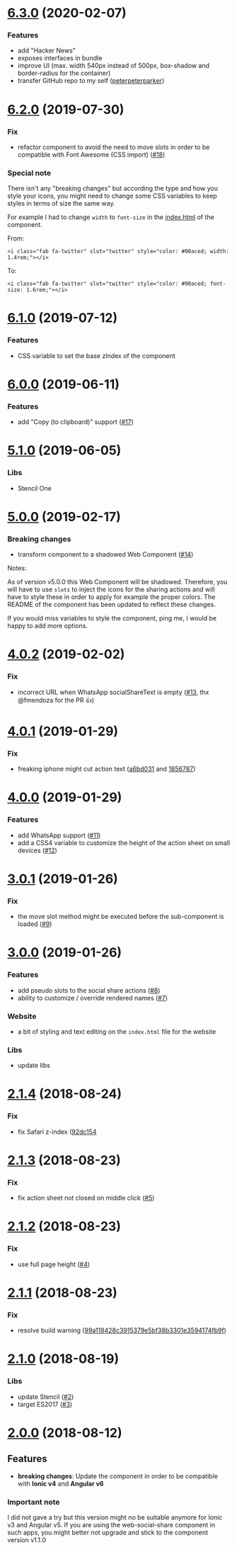 <a name="6.3.0"></a>
# [6.3.0](https://github.com/peterpeterparker/web-social-share/compare/v6.2.0...v6.3.0) (2020-02-07)

### Features

* add "Hacker News"
* exposes interfaces in bundle
* improve UI (max. width 540px instead of 500px, box-shadow and border-radius for the container)
* transfer GitHub repo to my self ([peterpeterparker](https://github.com/peterpeterparker/web-social-share)) 

<a name="6.2.0"></a>
# [6.2.0](https://github.com/peterpeterparker/web-social-share/compare/v6.1.0...v6.2.0) (2019-07-30)

### Fix

* refactor component to avoid the need to move slots in order to be compatible with Font Awesome (CSS import) ([#18](https://github.com/peterpeterparker/web-social-share/issues/18))

### Special note

There isn't any "breaking changes" but according the type and how you style your icons, you might need to change some CSS variables to keep styles in terms of size the same way.

For example I had to change `width` to `font-size` in the [index.html](https://github.com/peterpeterparker/web-social-share/blob/208362a6eb53e30d191f0b095223f2cd0b8a637d/src/index.html#L77) of the component.

From:

```
<i class="fab fa-twitter" slot="twitter" style="color: #00aced; width: 1.4rem;"></i>
```

To:

```
<i class="fab fa-twitter" slot="twitter" style="color: #00aced; font-size: 1.6rem;"></i>
```

<a name="6.1.0"></a>
# [6.1.0](https://github.com/peterpeterparker/web-social-share/compare/v6.0.0...v6.1.0) (2019-07-12)

### Features

* CSS variable to set the base zIndex of the component

<a name="6.0.0"></a>
# [6.0.0](https://github.com/peterpeterparker/web-social-share/compare/v5.1.0...v6.0.0) (2019-06-11)

### Features

* add "Copy (to clipboard)" support ([#17](https://github.com/peterpeterparker/web-social-share/issues/17))

<a name="5.1.0"></a>
# [5.1.0](https://github.com/peterpeterparker/web-social-share/compare/v5.0.0...v5.1.0) (2019-06-05)

### Libs

* Stencil One

<a name="5.0.0"></a>
# [5.0.0](https://github.com/peterpeterparker/web-social-share/compare/v4.0.2...v5.0.0) (2019-02-17)

### Breaking changes

* transform component to a shadowed Web Component ([#14](https://github.com/peterpeterparker/web-social-share/issues/14))

Notes:

As of version v5.0.0 this Web Component will be shadowed. Therefore, you will have to use `slots` to inject the icons for the sharing actions and will have to style these in order to apply for example the proper colors. The README of the component has been updated to reflect these changes.

If you would miss variables to style the component, ping me, I would be happy to add more options. 

<a name="4.0.2"></a>
# [4.0.2](https://github.com/peterpeterparker/web-social-share/compare/v4.0.1...v4.0.2) (2019-02-02)

### Fix

* incorrect URL when WhatsApp socialShareText is empty ([#13](https://github.com/peterpeterparker/web-social-share/pull/13), thx @fmendoza for the PR 👍)

<a name="4.0.1"></a>
# [4.0.1](https://github.com/peterpeterparker/web-social-share/compare/v4.0.0...v4.0.1) (2019-01-29)

### Fix

* freaking iphone might cut action text ([a6bd031](https://github.com/peterpeterparker/web-social-share/commit/a6bd031aeb4e7b7a9f32870613eb68002d40db82) and [1856787](https://github.com/peterpeterparker/web-social-share/commit/18567873b8244e625e874ee6941043edc1acafc5))

<a name="4.0.0"></a>
# [4.0.0](https://github.com/peterpeterparker/web-social-share/compare/v3.0.1...v4.0.0) (2019-01-29)

### Features

* add WhatsApp support ([#11](https://github.com/peterpeterparker/web-social-share/issues/11))
* add a CSS4 variable to customize the height of the action sheet on small devices ([#12](https://github.com/peterpeterparker/web-social-share/issues/12))

<a name="3.0.1"></a>
# [3.0.1](https://github.com/peterpeterparker/web-social-share/compare/v3.0.0...v3.0.1) (2019-01-26)

### Fix

* the move slot method might be executed before the sub-component is loaded ([#9](https://github.com/peterpeterparker/web-social-share/issues/9))

<a name="3.0.0"></a>
# [3.0.0](https://github.com/peterpeterparker/web-social-share/compare/v2.1.4...v3.0.0) (2019-01-26)

### Features

* add pseudo slots to the social share actions ([#8](https://github.com/peterpeterparker/web-social-share/issues/8))
* ability to customize / override rendered names ([#7](https://github.com/peterpeterparker/web-social-share/issues/7))

### Website

* a bit of styling and text editing on the `index.html` file for the website

### Libs

* update libs

<a name="2.1.4"></a>
# [2.1.4](https://github.com/peterpeterparker/web-social-share/compare/v2.1.3...v2.1.4) (2018-08-24)

### Fix

* fix Safari z-index ([92dc154](https://github.com/peterpeterparker/web-social-share/commit/92dc154d8246bd822fd324051b68ca935645c5c9)

<a name="2.1.3"></a>
# [2.1.3](https://github.com/peterpeterparker/web-social-share/compare/v2.1.2...v2.1.3) (2018-08-23)

### Fix

* fix action sheet not closed on middle click ([#5](https://github.com/peterpeterparker/web-social-share/issues/5))

<a name="2.1.2"></a>
# [2.1.2](https://github.com/peterpeterparker/web-social-share/compare/v2.1.1...v2.1.2) (2018-08-23)

### Fix

* use full page height ([#4](https://github.com/peterpeterparker/web-social-share/issues/4))

<a name="2.1.1"></a>
# [2.1.1](https://github.com/peterpeterparker/web-social-share/compare/v2.1.0...v2.1.1) (2018-08-23)

### Fix

* resolve build warning ([99a118428c3915379e5bf38b3301e3594174fb9f](https://github.com/peterpeterparker/web-social-share/commit/99a118428c3915379e5bf38b3301e3594174fb9f))

<a name="2.1.0"></a>
# [2.1.0](https://github.com/peterpeterparker/web-social-share/compare/v2.0.0...v2.1.0) (2018-08-19)

### Libs

* update Stencil ([#2](https://github.com/peterpeterparker/web-social-share/issues/2))
* target ES2017 ([#3](https://github.com/peterpeterparker/web-social-share/issues/3))

<a name="2.0.0"></a>
# [2.0.0](https://github.com/peterpeterparker/web-social-share/compare/v1.1.0...v2.0.0) (2018-08-12)

## Features

* **breaking changes**: Update the component in order to be compatible with **Ionic v4** and **Angular v6**

### Important note

I did not gave a try but this version might no be suitable anymore for Ionic v3 and Angular v5. If you are using the web-social-share component in such apps, you might better not upgrade and stick to the component version v1.1.0
 